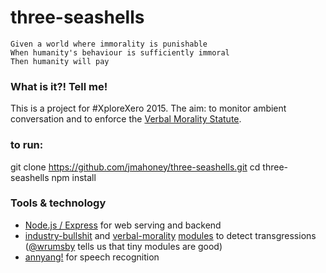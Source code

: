 # three-seashells
```
Given a world where immorality is punishable
When humanity's behaviour is sufficiently immoral
Then humanity will pay
```

### What is it?! Tell me!

This is a project for #XploreXero 2015. The aim: to monitor ambient conversation and to enforce the [Verbal Morality Statute](https://www.youtube.com/watch?v=5rVQGT01Kzg).

### to run:
git clone https://github.com/jmahoney/three-seashells.git
cd three-seashells
npm install

### Tools & technology

* [Node.js / Express](http://nodejs.org) for web serving and backend
* [industry-bullshit](https://www.npmjs.com/package/industry-bullshit) and [verbal-morality](https://www.npmjs.com/package/verbal-morality) [modules](https://www.npmjs.com) to detect transgressions ([@wrumsby](https://twitter.com/wrumsby) tells us that tiny modules are good)
* [annyang!](https://github.com/TalAter/annyang) for speech recognition
